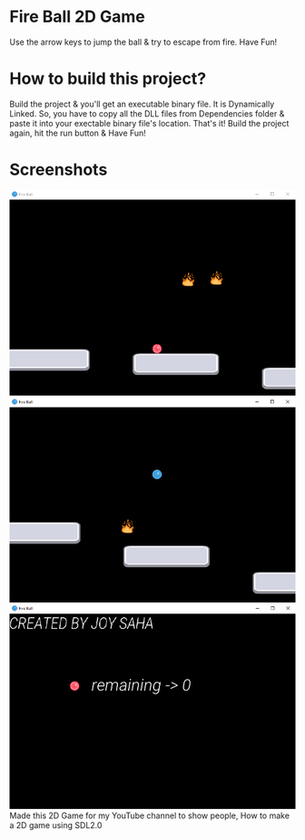 # Fire Ball 2D Game
Use the arrow keys to jump the ball & try to escape from fire. Have Fun!

# How to build this project?
Build the project & you'll get an executable binary file. It is Dynamically Linked. 
So, you have to copy all the DLL files from Dependencies folder & paste it into your exectable binary file's location. That's it! Build the project again, hit the run button & Have Fun!

# Screenshots
![FireBall](/Resources/Branding/1.png?raw=true"Screenshots")
![FireBall](/Resources/Branding/2.png?raw=true"Screenshots")
![FireBall](/Resources/Branding/3.png?raw=true"Screenshots")
Made this 2D Game for my YouTube channel to show people, How to make a 2D game using SDL2.0